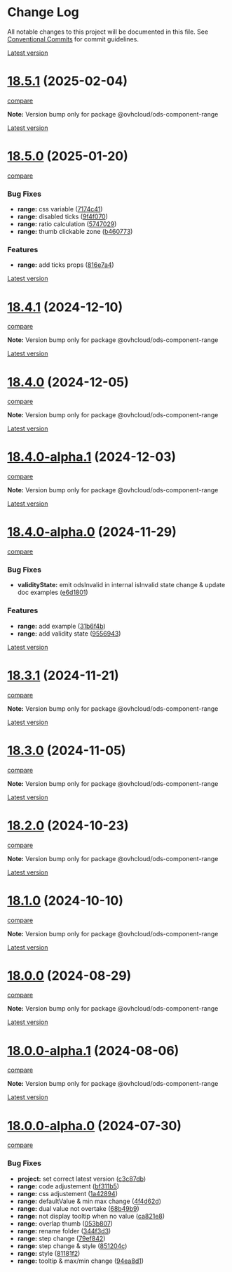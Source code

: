 # Change Log

All notable changes to this project will be documented in this file.
See [Conventional Commits](https://conventionalcommits.org) for commit guidelines.

[Latest version](https://ovh.github.io/design-system/latest/?path=/docs/design-system-changelog--page)


# [18.5.1](https://ovh.github.io/design-system/v18.5.1/?path=/docs/design-system-changelog--page) (2025-02-04)
[compare](https://github.com/ovh/design-system/compare/v18.5.0...v18.5.1)

**Note:** Version bump only for package @ovhcloud/ods-component-range







[Latest version](https://ovh.github.io/design-system/latest/?path=/docs/design-system-changelog--page)


# [18.5.0](https://ovh.github.io/design-system/v18.5.0/?path=/docs/design-system-changelog--page) (2025-01-20)
[compare](https://github.com/ovh/design-system/compare/v18.4.1...v18.5.0)

### Bug Fixes

* **range:** css variable ([7174c41](https://github.com/ovh/design-system/commit/7174c416397fafcacbf97963bd74a74d6df52d8c))
* **range:** disabled ticks ([9f4f070](https://github.com/ovh/design-system/commit/9f4f07049e264dac2957266be71c1fe39f39f19b))
* **range:** ratio calculation ([5747029](https://github.com/ovh/design-system/commit/5747029e54c1761727c3ac966f5e0c389e943e06))
* **range:** thumb clickable zone ([b460773](https://github.com/ovh/design-system/commit/b4607732ba61bade4ad5b6383cd5de185a015ebc))


### Features

* **range:** add ticks props ([816e7a4](https://github.com/ovh/design-system/commit/816e7a4c5d1fd31e2ec03ccfe3a395192a659790))



[Latest version](https://ovh.github.io/design-system/latest/?path=/docs/design-system-changelog--page)


# [18.4.1](https://ovh.github.io/design-system/v18.4.1/?path=/docs/design-system-changelog--page) (2024-12-10)
[compare](https://github.com/ovh/design-system/compare/v18.4.0...v18.4.1)

**Note:** Version bump only for package @ovhcloud/ods-component-range





[Latest version](https://ovh.github.io/design-system/latest/?path=/docs/design-system-changelog--page)


# [18.4.0](https://ovh.github.io/design-system/v18.4.0/?path=/docs/design-system-changelog--page) (2024-12-05)
[compare](https://github.com/ovh/design-system/compare/v18.4.0-alpha.1...v18.4.0)

**Note:** Version bump only for package @ovhcloud/ods-component-range





[Latest version](https://ovh.github.io/design-system/latest/?path=/docs/design-system-changelog--page)


# [18.4.0-alpha.1](https://ovh.github.io/design-system/v18.4.0-alpha.1/?path=/docs/design-system-changelog--page) (2024-12-03)
[compare](https://github.com/ovh/design-system/compare/v18.4.0-alpha.0...v18.4.0-alpha.1)

**Note:** Version bump only for package @ovhcloud/ods-component-range







[Latest version](https://ovh.github.io/design-system/latest/?path=/docs/design-system-changelog--page)


# [18.4.0-alpha.0](https://ovh.github.io/design-system/v18.4.0-alpha.0/?path=/docs/design-system-changelog--page) (2024-11-29)
[compare](https://github.com/ovh/design-system/compare/v18.3.1...v18.4.0-alpha.0)

### Bug Fixes

* **validityState:** emit odsInvalid in internal isInvalid state change & update doc examples ([e6d1801](https://github.com/ovh/design-system/commit/e6d180176c14bfc3fbc3a2168a32380e878f19fc))


### Features

* **range:** add example ([31b6f4b](https://github.com/ovh/design-system/commit/31b6f4b61f8d205396f1b7a99ea28d6fcdb9a952))
* **range:** add validity state ([9556943](https://github.com/ovh/design-system/commit/95569434f404861432abf1d804754c8b23139c81))



[Latest version](https://ovh.github.io/design-system/latest/?path=/docs/design-system-changelog--page)


# [18.3.1](https://ovh.github.io/design-system/v18.3.1/?path=/docs/design-system-changelog--page) (2024-11-21)
[compare](https://github.com/ovh/design-system/compare/v18.3.0...v18.3.1)

**Note:** Version bump only for package @ovhcloud/ods-component-range





[Latest version](https://ovh.github.io/design-system/latest/?path=/docs/design-system-changelog--page)


# [18.3.0](https://ovh.github.io/design-system/v18.3.0/?path=/docs/design-system-changelog--page) (2024-11-05)
[compare](https://github.com/ovh/design-system/compare/v18.2.0...v18.3.0)

**Note:** Version bump only for package @ovhcloud/ods-component-range





[Latest version](https://ovh.github.io/design-system/latest/?path=/docs/design-system-changelog--page)


# [18.2.0](https://ovh.github.io/design-system/v18.2.0/?path=/docs/design-system-changelog--page) (2024-10-23)
[compare](https://github.com/ovh/design-system/compare/v18.1.0...v18.2.0)

**Note:** Version bump only for package @ovhcloud/ods-component-range





[Latest version](https://ovh.github.io/design-system/latest/?path=/docs/design-system-changelog--page)


# [18.1.0](https://ovh.github.io/design-system/v18.1.0/?path=/docs/design-system-changelog--page) (2024-10-10)
[compare](https://github.com/ovh/design-system/compare/v18.0.0...v18.1.0)

**Note:** Version bump only for package @ovhcloud/ods-component-range





[Latest version](https://ovh.github.io/design-system/latest/?path=/docs/design-system-changelog--page)


# [18.0.0](https://ovh.github.io/design-system/v18.0.0/?path=/docs/design-system-changelog--page) (2024-08-29)
[compare](https://github.com/ovh/design-system/compare/v18.0.0-alpha.1...v18.0.0)

**Note:** Version bump only for package @ovhcloud/ods-component-range





[Latest version](https://ovh.github.io/design-system/latest/?path=/docs/design-system-changelog--page)


# [18.0.0-alpha.1](https://ovh.github.io/design-system/v18.0.0-alpha.1/?path=/docs/design-system-changelog--page) (2024-08-06)
[compare](https://github.com/ovh/design-system/compare/v18.0.0-alpha.0...v18.0.0-alpha.1)

**Note:** Version bump only for package @ovhcloud/ods-component-range







[Latest version](https://ovh.github.io/design-system/latest/?path=/docs/design-system-changelog--page)


# [18.0.0-alpha.0](https://ovh.github.io/design-system/v18.0.0-alpha.0/?path=/docs/design-system-changelog--page) (2024-07-30)
[compare](https://github.com/ovh/design-system/compare/v17.2.2...v18.0.0-alpha.0)

### Bug Fixes

* **project:** set correct latest version ([c3c87db](https://github.com/ovh/design-system/commit/c3c87db50891e8da601bb89f22ed44ff56f71181))
* **range:** code adjustement ([bf311b5](https://github.com/ovh/design-system/commit/bf311b5ad44d3533add9633890d2251cd3b763ce))
* **range:** css adjustement ([1a42894](https://github.com/ovh/design-system/commit/1a42894927a2527fb9f4ead96da584c6602bd379))
* **range:** defaultValue & min max change ([4f4d62d](https://github.com/ovh/design-system/commit/4f4d62de3b156ddbf0295007cb98cca546450643))
* **range:** dual value not overtake ([68b49b9](https://github.com/ovh/design-system/commit/68b49b94fb3f14d98e973a8517235cd49347265d))
* **range:** not display tooltip when no value ([ca821e8](https://github.com/ovh/design-system/commit/ca821e83800f0149fbc7825a761cea6bcbc36d98))
* **range:** overlap thumb ([053b807](https://github.com/ovh/design-system/commit/053b807aafe86162bdb606575e77f609c3372723))
* **range:** rename folder ([344f3d3](https://github.com/ovh/design-system/commit/344f3d30fab529eec7ebe0030722a3507956c174))
* **range:** step change ([79ef842](https://github.com/ovh/design-system/commit/79ef8428023fe987764ccce4c9f2feb99fc8310a))
* **range:** step change & style ([851204c](https://github.com/ovh/design-system/commit/851204c3ab3f45e0cb973c533b6de03c88001d33))
* **range:** style ([81181f2](https://github.com/ovh/design-system/commit/81181f213cd8126692a92f38e719e9e17f2b2c15))
* **range:** tooltip & max/min change ([94ea8d1](https://github.com/ovh/design-system/commit/94ea8d171b2c97f0067eaa0480052753d05078cf))
